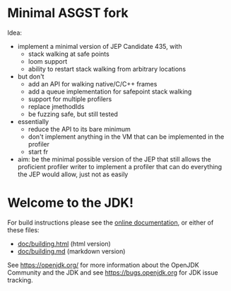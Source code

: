 # Minimal ASGST fork

Idea:
- implement a minimal version of JEP Candidate 435, with
  - stack walking at safe points
  - loom support
  - ability to restart stack walking from arbitrary locations
- but don't
  - add an API for walking native/C/C++ frames
  - add a queue implementation for safepoint stack walking
  - support for multiple profilers
  - replace jmethodIds
  - be fuzzing safe, but still tested
- essentially
  - reduce the API to its bare minimum
  - don't implement anything in the VM that can be implemented in the profiler
  - start fr
- aim: be the minimal possible version of the JEP that still allows the proficient
  profiler writer to implement a profiler that can do everything the JEP
  would allow, just not as easily



# Welcome to the JDK!

For build instructions please see the
[online documentation](https://openjdk.org/groups/build/doc/building.html),
or either of these files:

- [doc/building.html](doc/building.html) (html version)
- [doc/building.md](doc/building.md) (markdown version)

See <https://openjdk.org/> for more information about the OpenJDK
Community and the JDK and see <https://bugs.openjdk.org> for JDK issue
tracking.
